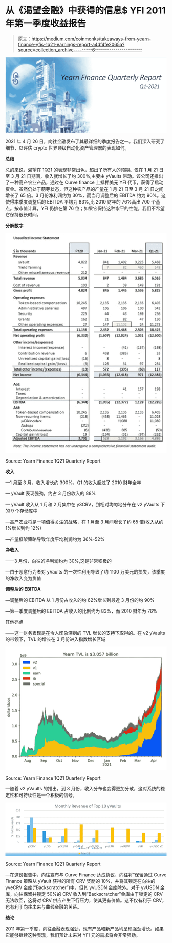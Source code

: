 # 从《渴望金融》中获得的信息$ YFI 2011 年第一季度收益报告

> 原文：<https://medium.com/coinmonks/takeaways-from-yearn-finance-yfis-1q21-earnings-report-a4df4fe2065a?source=collection_archive---------6----------------------->

![](img/e98a1b874d1dca6e573184c65c69896f.png)

2021 年 4 月 26 日，向往金融发布了其最详细的季度报告之一。我们深入研究了细节，以评估 crypto 世界顶级自动化资产管理器的表现如何。

**总结**

总的来说，渴望在 1Q21 的表现非常出色，超出了所有人的预期。仅在 1 月 21 日至 3 月 21 日期间，收入就增长了约 300%,主要由 yVaults 带动。该公司还推出了一种高产农业产品，通过在 Curve finance 上抵押美元 YFI 代币，获得了启动资金。虽然仍处于萌芽状态，但这种农产品的产量在 1 月 21 日至 3 月 21 日之间增长了 65 倍。3 月份净利润约为 30%，而当月调整后的 EBITDA 约为 90%。这使得本季度调整后的 EBITDA 平均为 83%,比 2010 财年的 76%高出 700 个基点。按市值计算，YFI 仍排在第 76 位；如果它保持这种水平的性能，我们不希望它保持很长时间。

**分解数字**

![](img/53826bfe12c95d05ec15b9085e388622.png)

Source: Yearn Finance 1Q21 Quarterly Report

**收入**

—1 月至 3 月，收入增长约 300%，Q1 的收入超过了 2010 财年全年

— yVault 表现强劲，约占 3 月份收入的 88%

— yVault 收入从 1 月和 2 月集中在 y3CRV，到相对均匀地分布在 v2 yVaults 下的 9 个存储库中

—高产农业将是一项值得关注的战略，在 1 月至 3 月间增长了约 65 倍(收入从约 1%增长到约 12%)

—产量框架策略导致年度平均利润约为 36%-52%

**净收入**

——3 月份，向往的净利润约为 30%,这是非常积极的

—由于恶意行为者对 yVaults 的一次性利用导致了约 1100 万美元的损失，该季度的净收入变为负值

**调整后的 EBITDA**

—调整后的 EBITDA 从 1 月份占收入的约 62%增长到最近 3 月份的约 90%

—第一季度调整后的 EBITDA 占收入的比例约为 83%，而 2010 财年为 76%

其他亮点

——这一财务表现是在令人印象深刻的 TVL 增长的支持下取得的。在 v2 yVaults 的带领下，TVL 的增长在 3 月份进入指数增长区域

![](img/ba1e6f78db8a5ba34a61a560ba10ba71.png)

Source: Yearn Finance 1Q21 Quarterly Report

—随着 v2 yVaults 的推出，到 3 月份，收入分布也变得更加分散，这对系统的稳定性和可持续性是一个积极的信号。

![](img/bf57123d8160474ec533ce36b5268dac.png)

Source: Yearn Finance 1Q21 Quarterly Report

—在这份报告中，向往宣布与 Curve Finance 达成协议，向往将“保留通过 Curve Finance 策略从 yVault 获得的所有 CRV 奖励的 10%，并将其锁定在向往的 yveCRV 金库(“Backscratcher”)中，但其 yvUSDN 金库除外。对于 yvUSDN 金库，向往保留并锁定 50%的 CRV 收入到“Backscratcher”金库由于锁定的 CRV 无法收回，这将对 CRV 供应产生下行压力，使其更有价值。这不仅有利于 CRV，也有利于向往未来与曲线金融的关系。

**结论**

2011 年第一季度，向往金融表现强劲，现有产品和新产品均呈现强劲增长。如果它能够继续这种表现，我们预计未来对 YFI 元的需求将会非常强劲。
